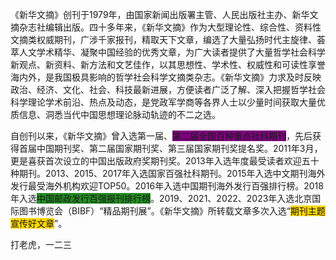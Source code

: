 《新华文摘》创刊于1979年，由国家新闻出版署主管、人民出版社主办、新华文摘杂志社编辑出版。四十多年来，《新华文摘》作为大型理论性、综合性、资料性文摘类权威期刊，广涉千家报刊，精取天下文章，编选了大量弘扬时代主旋律、荟萃人文学术精华、凝聚中国经验的优秀文章，为广大读者提供了大量哲学社会科学新观点、新资料、新方法和文艺佳作，以其思想性、学术性、权威性和可读性享誉海内外，是我国极具影响的哲学社会科学文摘类杂志。《新华文摘》力求及时反映政治、经济、文化、社会、科技最新进展，方便读者广泛了解、深入把握哲学社会科学理论学术前沿、热点及动态，是党政军学商等各界人士以少量时间获取大量优质信息、洞悉当代中国思想理论脉动轨迹的不二之选。

  自创刊以来，《新华文摘》曾入选第一届、<font style="background-color: #800080">第二届全国百种重点社科期刊</font>，先后获得首届中国期刊奖、第二届国家期刊奖、第三届国家期刊奖提名奖。2011年3月，更是喜获首次设立的中国出版政府奖期刊奖。2013年入选年度最受读者欢迎五十种期刊。2013、2015、2017年入选国家百强社科期刊。2015年入选中文期刊海外发行最受海外机构欢迎TOP50。2016年入选中国期刊海外发行百强排行榜。2018年入选<font style="background-color: #228B22">中国邮政发行百强报刊排行榜</font>。2019、2021、2022、2023年入选北京国际图书博览会（BIBF）“精品期刊展”。《新华文摘》所转载文章多次入选“<font style="background-color: #FFD700">期刊主题宣传好文章</font>”。

打老虎，一二三

